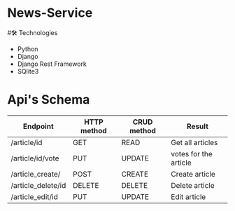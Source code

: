 # News-Service

#🛠️ Technologies
- Python
- Django
- Django Rest Framework
- SQlite3
  
# Api's Schema

|  Endpoint         |  HTTP method  | CRUD method | Result           |
| ----------------- | ------------- | ----------- | ---------------- |
| /article/id       |    GET        |    READ     | Get all articles |
| /article/id/vote  |    PUT        |   UPDATE    | votes for the article|
| /article_create/  |    POST       |   CREATE    | Create article   |
| /article_delete/id|    DELETE     |   DELETE    | Delete article   |
| /article_edit/id  |    PUT        |   UPDATE    | Edit article     |

